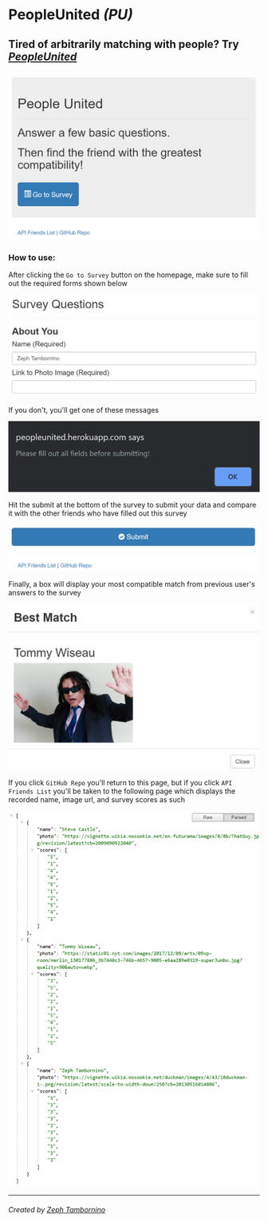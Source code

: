 # PeopleUnited *(PU)* #
Tired of arbitrarily matching with people? Try *[PeopleUnited](https://peopleunited.herokuapp.com/)*
-----------------------------------------------------
![(https://peopleunited.herokuapp.com/)](images/Homepage.PNG)
-----------------------------------------------------
### How to use: ###

After clicking the `Go to Survey` button on the homepage, make sure to fill out the required forms shown below

![RequiredPrompts](images/RequiredPrompts.PNG)

If you don't, you'll get one of these messages

![Alert](images/Alert.PNG)

Hit the submit at the bottom of the survey to submit your data and compare it with the other friends who have filled out this survey

![Submit](images/Submit.PNG)

Finally, a box will display your most compatible match from previous user's answers to the survey

![BestFriend](images/BestFriend.PNG)

If you click `GitHub Repo` you'll return to this page, but if you click `API Friends List` you'll be taken to the following page which displays the recorded name, image url, and survey scores as such

![Friends](images/Friends.PNG)

-----------------------------------------------------
###### Created by *[Zeph Tambornino](https://zefraine.github.io/My-Porfolio/)* ######

